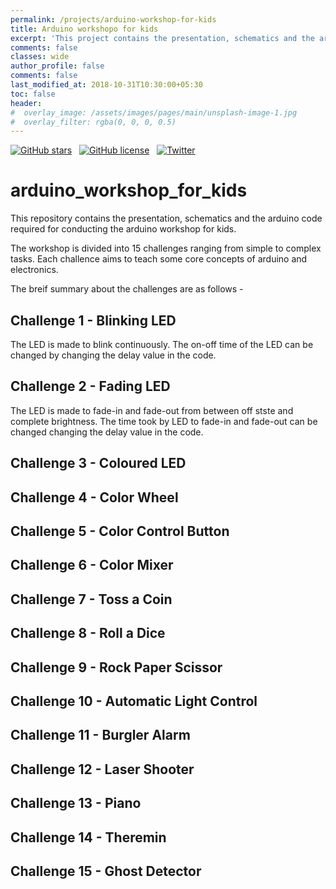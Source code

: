 ```yaml
---
permalink: /projects/arduino-workshop-for-kids
title: Arduino workshopo for kids
excerpt: 'This project contains the presentation, schematics and the arduino code required for conducting the arduino workshop for kids.'
comments: false
classes: wide
author_profile: false
comments: false
last_modified_at: 2018-10-31T10:30:00+05:30
toc: false
header:
#  overlay_image: /assets/images/pages/main/unsplash-image-1.jpg
#  overlay_filter: rgba(0, 0, 0, 0.5)
---
```



[![GitHub stars](https://img.shields.io/github/stars/Kulbhushan-Chand/arduino-workshop-for-kids.svg?style=for-the-badge&logo=github&logoColor=white&maxAge=86400&longCache=true)](https://github.com/Kulbhushan-Chand/Kulbhushan-Chand.github.io/stargazers)
&nbsp;
[![GitHub license](https://img.shields.io/github/license/Kulbhushan-Chand/arduino-workshop-for-kids.svg?style=for-the-badge&logo=github&logoColor=white&maxAge=86400&longCache=true)](https://github.com/Kulbhushan-Chand/Kulbhushan-Chand.github.io/blob/master/LICENSE.md)
&nbsp;
[![Twitter](https://img.shields.io/twitter/url/https/github.com/Kulbhushan-Chand/arduino-workshop-for-kids.svg?style=for-the-badge&logo=twitter&maxAge=86400&longCache=true)](https://twitter.com/intent/tweet?text=Wow:&url=https%3A%2F%2Fgithub.com%2FKulbhushan-Chand%2FKulbhushan-Chand.github.io)


# arduino_workshop_for_kids

This  repository contains the presentation, schematics and the arduino code required for conducting the arduino workshop for kids.

The workshop is divided into 15 challenges ranging from simple to complex tasks. Each challence aims to teach some core concepts of arduino and electronics.

The breif summary about the challenges are as follows -

## Challenge 1 - Blinking LED

The LED is made to blink continuously. The on-off time of the LED can be changed by changing the delay value in the code.

## Challenge 2 - Fading LED

The LED is made to fade-in and fade-out from between off stste and complete brightness. The time took by LED to fade-in and fade-out can be changed changing the delay value in the code.

## Challenge 3 - Coloured LED

## Challenge 4 - Color Wheel

## Challenge 5 - Color Control Button

## Challenge 6 - Color Mixer

## Challenge 7 - Toss a Coin

## Challenge 8 - Roll a Dice

## Challenge 9 - Rock Paper Scissor

## Challenge 10 - Automatic Light Control

## Challenge 11 - Burgler Alarm

## Challenge 12 - Laser Shooter

## Challenge 13 - Piano

## Challenge 14 - Theremin

## Challenge 15 - Ghost Detector